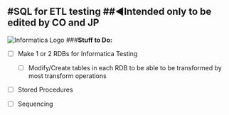 #SQL for ETL testing
##◄Intended only to be edited by CO and JP
-----------------------------------------
![Informatica Logo](http://www.centroformazioneathena.it/images/icon1.jpg)
###**Stuff to Do:**
- [ ] Make 1 or 2 RDBs for Informatica Testing
	- [ ] Modify/Create tables in each RDB to be able to be transformed by most transform operations
- [ ] Stored Procedures
- [ ] Sequencing 




